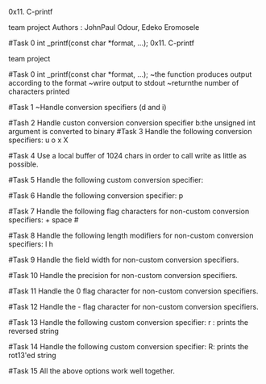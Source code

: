 0x11. C-printf

team project
Authors : JohnPaul Odour, Edeko Eromosele

#Task 0
int _printf(const char *format, ...);
	0x11. C-printf

team project

#Task 0
int _printf(const char *format, ...);
	~the function produces  output according to the format
	~wrire output to stdout
	~returnthe number of characters printed

#Task 1
~Handle conversion specifiers (d and i)

#Tash 2
Handle custon conversion conversion specifier
	b:the unsigned int argument is converted to binary
#Task 3
Handle the following conversion specifiers:
	u
	o
	x
	X

#Task 4
Use a local buffer of 1024 chars in order to call write as little as possible.

#Task 5
Handle the following custom conversion specifier:


#Task 6
Handle the following conversion specifier: p

#Task 7
Handle the following flag characters for non-custom conversion specifiers:
	+
	space
	#

#Task 8
Handle the following length modifiers for non-custom conversion specifiers:
	l
	h

#Task 9
Handle the field width for non-custom conversion specifiers.

#Task 10
Handle the precision for non-custom conversion specifiers.

#Task 11
Handle the 0 flag character for non-custom conversion specifiers.

#Task 12
Handle the - flag character for non-custom conversion specifiers.

#Task 13
Handle the following custom conversion specifier:
	r : prints the reversed string

#Task 14
Handle the following custom conversion specifier:
	R: prints the rot13'ed string

#Task 15
All the above options work well together.
